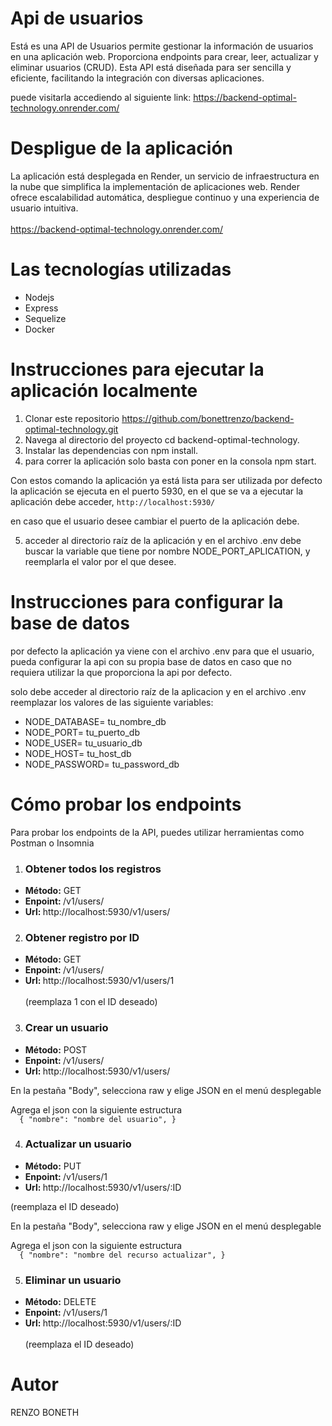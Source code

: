 # Api de usuarios
Está es una API de Usuarios permite gestionar la información de usuarios en una aplicación web. Proporciona endpoints para crear, leer, actualizar y eliminar usuarios (CRUD). 
Esta API está diseñada para ser sencilla y eficiente, facilitando la integración con diversas aplicaciones.

puede visitarla accediendo al siguiente link: https://backend-optimal-technology.onrender.com/


# Despligue de la aplicación
La aplicación está desplegada en Render, un servicio de infraestructura en la nube que simplifica la implementación de aplicaciones web. Render ofrece escalabilidad automática, despliegue continuo y una experiencia de usuario intuitiva.
<br> <br>
https://backend-optimal-technology.onrender.com/

# Las tecnologías utilizadas
<ul>
  <li>Nodejs</li>
  <li>Express</li>
  <li>Sequelize</li>
  <li>Docker</li>
</ul>

# Instrucciones para ejecutar la aplicación localmente 

1) Clonar este repositorio https://github.com/bonettrenzo/backend-optimal-technology.git
2) Navega al directorio del proyecto cd backend-optimal-technology.
3) Instalar las dependencias con npm install.
4) para correr la aplicación solo basta con poner en la consola npm start.

Con estos comando la aplicación ya está lista para ser utilizada por defecto la aplicación se ejecuta en el puerto 5930, 
en el que se va a ejecutar la aplicación debe acceder, `http://localhost:5930/`

en caso que el usuario desee cambiar el puerto de la aplicación debe.

5) acceder al directorio raíz de la aplicación y en el archivo .env debe buscar la variable que tiene por nombre NODE_PORT_APLICATION, y reemplarla el valor por el que desee.


# Instrucciones para configurar la base de datos
por defecto la aplicación ya viene con el archivo .env para que el usuario, pueda configurar la api con su propia base de datos en caso que no requiera utilizar la que 
proporciona la api por defecto.

solo debe acceder al directorio raíz de la aplicacion y en el archivo .env reemplazar los valores de las siguiente variables:

<ul>
  <li>NODE_DATABASE= tu_nombre_db</li>
  <li>NODE_PORT= tu_puerto_db</li>
  <li>NODE_USER= tu_usuario_db</li>
  <li>NODE_HOST= tu_host_db</li>
  <li>NODE_PASSWORD= tu_password_db</li>
</ul>

# Cómo probar los endpoints
Para probar los endpoints de la API, puedes utilizar herramientas como Postman o Insomnia <br>

1) ### Obtener todos los registros
 <ul>
   <li> <strong>Método:</strong> GET</li>
   <li> <strong>Enpoint: </strong> /v1/users/ </li>
   <li> <strong>Url: </strong> http://localhost:5930/v1/users/</li>
 </ul>

2) ### Obtener registro por ID
 <ul>
   <li> <strong>Método:</strong> GET</li>
   <li> <strong>Enpoint: </strong> /v1/users/ </li>
   <li> <strong>Url: </strong> http://localhost:5930/v1/users/1</li> <br>(reemplaza 1 con el ID deseado)
 </ul>

 3) ### Crear un usuario
 <ul>
   <li> <strong>Método:</strong> POST</li>
   <li> <strong>Enpoint: </strong> /v1/users/ </li>
   <li> <strong>Url: </strong> http://localhost:5930/v1/users/</li>
 </ul>
 
  En la pestaña "Body", selecciona raw y elige JSON en el menú desplegable

Agrega el json con la siguiente estructura <br>
`  {
"nombre": "nombre del usuario",
}`

 4) ### Actualizar un usuario
 <ul>
   <li> <strong>Método:</strong> PUT</li>
   <li> <strong>Enpoint: </strong> /v1/users/1 </li>
   <li> <strong>Url: </strong> http://localhost:5930/v1/users/:ID</li>
 </ul>
 
 (reemplaza el ID deseado)

  En la pestaña "Body", selecciona raw y elige JSON en el menú desplegable

Agrega el json con la siguiente estructura <br>
`  {
"nombre": "nombre del recurso actualizar",
}`

 5) ### Eliminar un usuario
 <ul>
   <li> <strong>Método:</strong> DELETE</li>
   <li> <strong>Enpoint: </strong> /v1/users/1 </li>
   <li> <strong>Url: </strong> http://localhost:5930/v1/users/:ID</li> <br>
    (reemplaza el ID deseado)
 </ul>

# Autor
RENZO BONETH

